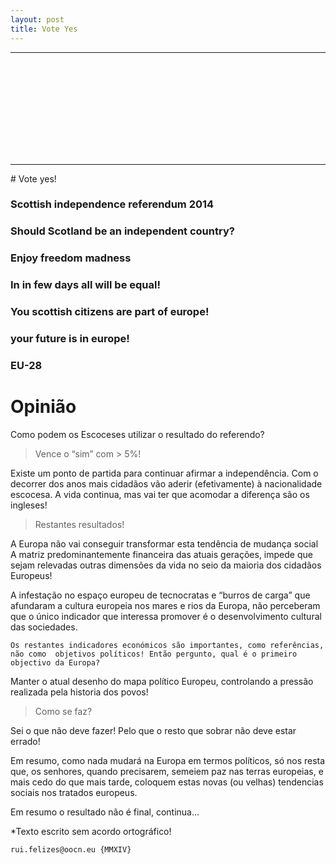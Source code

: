 ```yaml
---
layout: post
title: Vote Yes
---
```

<!--2014-9-26-vote-yes-and-be-happy.md-->
<hr>
<iframe src=""https://docs.google.com/presentation/d/1DAAGXc661uWjv0g7cEa-y25y-ZV2AASB1RtvpzruIJs/embed?start=true&loop=true&delayms=5000"" frameborder=""0"" width=""640"" height=""509"" allowfullscreen=""true"" mozallowfullscreen=""true"" webkitallowfullscreen=""true""></iframe>
<hr>
# Vote yes!

### Scottish independence referendum 2014

### Should Scotland be an independent country?

### Enjoy freedom madness

### In in few days all will be equal!

### You scottish citizens are part of europe!

### your future is in europe!

### EU-28 





# Opinião 

Como podem os Escoceses utilizar o resultado do referendo?

> Vence o “sim” com > 5%!

Existe um ponto de partida para continuar afirmar a independência. Com o decorrer dos anos mais cidadãos vão aderir (efetivamente) à nacionalidade escocesa. A vida continua, mas vai ter que acomodar a diferença são os ingleses!

> Restantes resultados!

A Europa não vai conseguir transformar esta tendência de mudança social A matriz predominantemente financeira das atuais gerações, impede que sejam relevadas outras dimensões da vida no seio da maioria dos cidadãos Europeus!

A infestação no espaço europeu de tecnocratas e “burros de carga” que afundaram a cultura europeia  nos mares e rios da Europa, não perceberam que o único indicador que interessa promover é o desenvolvimento cultural das sociedades. 

```
Os restantes indicadores económicos são importantes, como referências, não como  objetivos políticos! Então pergunto, qual é o primeiro objectivo da Europa? 
```


Manter o atual desenho do mapa político Europeu, controlando a pressão realizada pela historia dos povos! 

> Como se faz? 

Sei o que não deve fazer! Pelo que o resto que sobrar não deve estar errado!

Em resumo, como nada mudará na Europa em termos políticos, só nos resta que, os senhores, quando precisarem, semeiem paz nas terras europeias, e mais cedo do que mais tarde, coloquem estas novas (ou velhas) tendencias sociais nos tratados europeus.

Em resumo o resultado não é final, continua…

*Texto escrito sem acordo ortográfico!

```
rui.felizes@oocn.eu {MMXIV}
```

